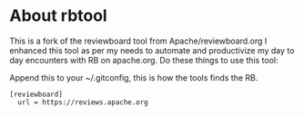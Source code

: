 # About rbtool

This is a fork of the reviewboard tool from Apache/reviewboard.org
I enhanced this tool as per my needs to automate and productivize my
day to day encounters with RB on apache.org. Do these things to use this
tool:

Append this to your ~/.gitconfig, this is how the tools finds the RB.

    [reviewboard]
      url = https://reviews.apache.org



